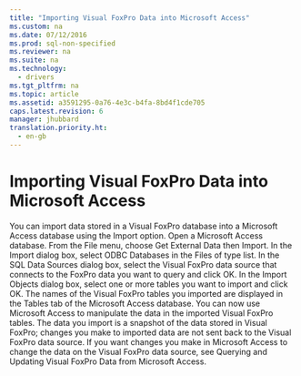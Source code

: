 ```yaml
---
title: "Importing Visual FoxPro Data into Microsoft Access"
ms.custom: na
ms.date: 07/12/2016
ms.prod: sql-non-specified
ms.reviewer: na
ms.suite: na
ms.technology: 
  - drivers
ms.tgt_pltfrm: na
ms.topic: article
ms.assetid: a3591295-0a76-4e3c-b4fa-8bd4f1cde705
caps.latest.revision: 6
manager: jhubbard
translation.priority.ht: 
  - en-gb
---
```

# Importing Visual FoxPro Data into Microsoft Access
<?xml version="1.0" encoding="utf-8"?>
<developerConceptualDocument xmlns="http://ddue.schemas.microsoft.com/authoring/2003/5" xmlns:xlink="http://www.w3.org/1999/xlink" xmlns:xsi="http://www.w3.org/2001/XMLSchema-instance" xsi:schemaLocation="http://ddue.schemas.microsoft.com/authoring/2003/5 http://dduestorage.blob.core.windows.net/ddueschema/developer.xsd">
  <introduction>
    <para>You can import data stored in a Visual FoxPro database into a Microsoft Access database using the Import option.</para>
    <procedure>
      <title>To import Visual FoxPro data into a Microsoft Access database</title>
      <steps class="ordered">
        <step>
          <content>
            <para>Open a Microsoft Access database.</para>
          </content>
        </step>
        <step>
          <content>
            <para>From the File menu, choose Get External Data then Import.</para>
          </content>
        </step>
        <step>
          <content>
            <para>In the Import dialog box, select ODBC Databases in the Files of type list.</para>
          </content>
        </step>
        <step>
          <content>
            <para>In the SQL Data Sources dialog box, select the Visual FoxPro data source that connects to the FoxPro data you want to query and click OK.</para>
          </content>
        </step>
        <step>
          <content>
            <para>In the Import Objects dialog box, select one or more tables you want to import and click OK. The names of the Visual FoxPro tables you imported are displayed in the Tables tab of the Microsoft Access database.</para>
          </content>
        </step>
      </steps>
      <conclusion>
        <content>
          <para>You can now use Microsoft Access to manipulate the data in the imported Visual FoxPro tables. The data you import is a snapshot of the data stored in Visual FoxPro; changes you make to imported data are not sent back to the Visual FoxPro data source.</para>
          <para>If you want changes you make in Microsoft Access to change the data on the Visual FoxPro data source, see <legacyLink xlink:href="2d314e78-9edf-44b2-bd8b-96784236bcbe">Querying and Updating Visual FoxPro Data from Microsoft Access</legacyLink>.</para>
        </content>
      </conclusion>
    </procedure>
  </introduction>
  <relatedTopics />
</developerConceptualDocument>